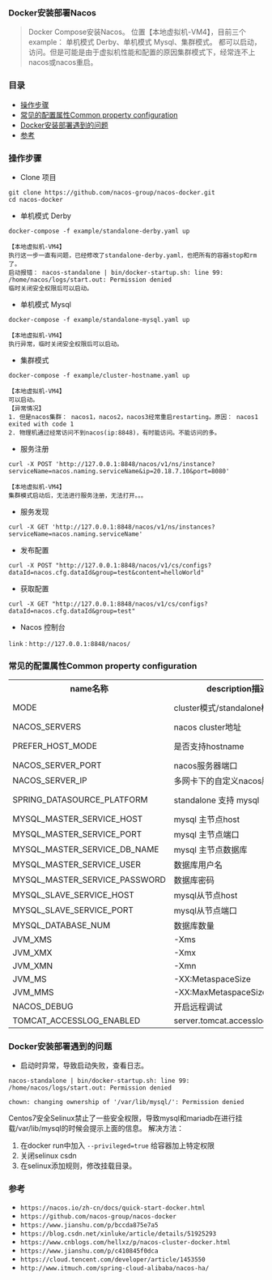 ### Docker安装部署Nacos

> Docker Compose安装Nacos。 位置【本地虚拟机-VM4】，目前三个example： 单机模式 Derby、单机模式 Mysql、集群模式。
> 都可以启动，访问。但是可能是由于虚拟机性能和配置的原因集群模式下，经常连不上nacos或nacos重启。

### 目录
* [操作步骤](#操作步骤)
* [常见的配置属性Common property configuration](#常见的配置属性Common-property-configuration)
* [Docker安装部署遇到的问题](#Docker安装部署遇到的问题)
* [参考](#参考)

### 操作步骤
* Clone 项目
```text
git clone https://github.com/nacos-group/nacos-docker.git
cd nacos-docker
```

* 单机模式 Derby
```text
docker-compose -f example/standalone-derby.yaml up

【本地虚拟机-VM4】
执行这一步一直有问题，已经修改了standalone-derby.yaml，也把所有的容器stop和rm了。
启动报错： nacos-standalone | bin/docker-startup.sh: line 99: /home/nacos/logs/start.out: Permission denied
临时关闭安全权限后可以启动。
```

* 单机模式 Mysql
```text
docker-compose -f example/standalone-mysql.yaml up

【本地虚拟机-VM4】
执行异常，临时关闭安全权限后可以启动。
```

* 集群模式
```text
docker-compose -f example/cluster-hostname.yaml up

【本地虚拟机-VM4】
可以启动。
【异常情况】
1. 但是nacos集群： nacos1，nacos2，nacos3经常重启restarting。原因： nacos1 exited with code 1
2. 物理机通过经常访问不到nacos(ip:8848)，有时能访问。不能访问的多。
``` 

* 服务注册
```text
curl -X POST 'http://127.0.0.1:8848/nacos/v1/ns/instance?serviceName=nacos.naming.serviceName&ip=20.18.7.10&port=8080'

【本地虚拟机-VM4】
集群模式启动后，无法进行服务注册，无法打开。。。
```

* 服务发现
```text
curl -X GET 'http://127.0.0.1:8848/nacos/v1/ns/instances?serviceName=nacos.naming.serviceName'
```

* 发布配置
```text
curl -X POST "http://127.0.0.1:8848/nacos/v1/cs/configs?dataId=nacos.cfg.dataId&group=test&content=helloWorld"
```

* 获取配置
```text
curl -X GET "http://127.0.0.1:8848/nacos/v1/cs/configs?dataId=nacos.cfg.dataId&group=test"
```

* Nacos 控制台
```text
link：http://127.0.0.1:8848/nacos/
```

### 常见的配置属性Common property configuration
<table>
  <tr><th>name名称</th><th>description描述</th><th>option选项</th></tr>
  <tr><td>MODE</td><td>cluster模式/standalone模式</td><td>cluster/standalone default cluster</td></tr>
  <tr><td>NACOS_SERVERS</td><td>nacos cluster地址</td><td>eg. ip1,ip2,ip3</td></tr>
  <tr><td>PREFER_HOST_MODE</td><td>是否支持hostname</td><td>hostname/ip default ip</td></tr>
  <tr><td>NACOS_SERVER_PORT</td><td>nacos服务器端口</td><td>default 8848</td></tr>
  <tr><td>NACOS_SERVER_IP</td><td>多网卡下的自定义nacos服务器IP</td><td></td></tr>
  <tr><td>SPRING_DATASOURCE_PLATFORM</td><td>standalone 支持 mysql</td><td>mysql / empty default empty</td></tr>
  <tr><td>MYSQL_MASTER_SERVICE_HOST</td><td>mysql 主节点host</td><td></td></tr>
  <tr><td>MYSQL_MASTER_SERVICE_PORT</td><td>mysql 主节点端口</td><td>default : 3306</td></tr>
  <tr><td>MYSQL_MASTER_SERVICE_DB_NAME</td><td>mysql 主节点数据库</td><td></td></tr>
  <tr><td>MYSQL_MASTER_SERVICE_USER</td><td>数据库用户名</td><td></td></tr>
  <tr><td>MYSQL_MASTER_SERVICE_PASSWORD</td><td>数据库密码</td><td></td></tr>
  <tr><td>MYSQL_SLAVE_SERVICE_HOST</td><td>mysql从节点host</td><td></td></tr>
  <tr><td>MYSQL_SLAVE_SERVICE_PORT</td><td>mysql从节点端口</td><td>default :3306</td></tr>
  <tr><td>MYSQL_DATABASE_NUM</td><td>数据库数量</td><td>default :2</td></tr>
  <tr><td>JVM_XMS</td><td>-Xms</td><td>default :2g</td></tr>
  <tr><td>JVM_XMX</td><td>-Xmx</td><td>default :2g</td></tr>
  <tr><td>JVM_XMN</td><td>-Xmn</td><td>default :1g</td></tr>
  <tr><td>JVM_MS</td><td>-XX:MetaspaceSize</td><td>default :128m</td></tr>
  <tr><td>JVM_MMS</td><td>-XX:MaxMetaspaceSize</td><td>default :320m</td></tr>
  <tr><td>NACOS_DEBUG</td><td>开启远程调试</td><td>y/n default :n</td></tr>
  <tr><td>TOMCAT_ACCESSLOG_ENABLED</td><td>server.tomcat.accesslog.enabled</td><td>default :false</td></tr>
</table>

### Docker安装部署遇到的问题
* 启动时异常，导致启动失败，查看日志。 
```text
nacos-standalone | bin/docker-startup.sh: line 99: /home/nacos/logs/start.out: Permission denied

chown: changing ownership of '/var/lib/mysql/': Permission denied
```
Centos7安全Selinux禁止了一些安全权限，导致mysql和mariadb在进行挂载/var/lib/mysql的时候会提示上面的信息。
解决方法：
1. 在docker run中加入 `--privileged=true`  给容器加上特定权限
2. 关闭selinux csdn
3. 在selinux添加规则，修改挂载目录。


### 参考
* `https://nacos.io/zh-cn/docs/quick-start-docker.html`
* `https://github.com/nacos-group/nacos-docker`
* `https://www.jianshu.com/p/bccda875e7a5`
* `https://blog.csdn.net/xinluke/article/details/51925293`
* `https://www.cnblogs.com/hellxz/p/nacos-cluster-docker.html`
* `https://www.jianshu.com/p/c410845f0dca`
* `https://cloud.tencent.com/developer/article/1453550`
* `http://www.itmuch.com/spring-cloud-alibaba/nacos-ha/`